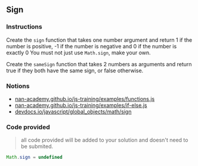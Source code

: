 ## Sign

### Instructions

Create the `sign` function that takes one number argument
and return 1 if the number is positive, -1 if the number is negative
and 0 if the number is exactly 0
You must not just use `Math.sign`, make your own.

Create the `sameSign` function that takes 2 numbers as arguments and return true
if they both have the same sign, or false otherwise.


### Notions

- [nan-academy.github.io/js-training/examples/functions.js](https://nan-academy.github.io/js-training/examples/functions.js)
- [nan-academy.github.io/js-training/examples/if-else.js](https://nan-academy.github.io/js-training/examples/if-else.js)
- [devdocs.io/javascript/global_objects/math/sign](https://devdocs.io/javascript/global_objects/math/sign)


### Code provided

> all code provided will be added to your solution and doesn't need to be submited.

```js
Math.sign = undefined
```
